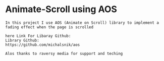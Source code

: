 # Animate-Scroll using AOS

    In this project I use AOS (Animate on Scroll) library to implement a fading effect when the page is scrolled

    here Link For Libaray Github:
    Library Github:
    https://github.com/michalsnik/aos

    Alos thanks to raversy media for support and teching
